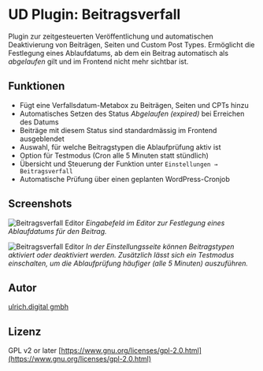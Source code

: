 # UD Plugin: Beitragsverfall 

Plugin zur zeitgesteuerten Veröffentlichung und automatischen Deaktivierung von Beiträgen, Seiten und Custom Post Types.
Ermöglicht die Festlegung eines Ablaufdatums, ab dem ein Beitrag automatisch als *abgelaufen* gilt und im Frontend nicht mehr sichtbar ist. 



## Funktionen

- Fügt eine Verfallsdatum-Metabox zu Beiträgen, Seiten und CPTs hinzu
- Automatisches Setzen des Status *Abgelaufen (expired)* bei Erreichen des Datums
- Beiträge mit diesem Status sind standardmässig im Frontend ausgeblendet
- Auswahl, für welche Beitragstypen die Ablaufprüfung aktiv ist
- Option für Testmodus (Cron alle 5 Minuten statt stündlich)
- Übersicht und Steuerung der Funktion unter `Einstellungen → Beitragsverfall`
- Automatische Prüfung über einen geplanten WordPress-Cronjob

## Screenshots

![Beitragsverfall Editor](./assets/beitragsverfall_editor.png)
*Eingabefeld im Editor zur Festlegung eines Ablaufdatums für den Beitrag.*

![Beitragsverfall Editor](./assets/settings.png)
*In der Einstellungsseite können Beitragstypen aktiviert oder deaktiviert werden. Zusätzlich lässt sich ein Testmodus einschalten, um die Ablaufprüfung häufiger (alle 5 Minuten) auszuführen.*


## Autor

[ulrich.digital gmbh](https://ulrich.digital)


## Lizenz

GPL v2 or later
[https://www.gnu.org/licenses/gpl-2.0.html](https://www.gnu.org/licenses/gpl-2.0.html)



<!--
Interne Verwendung:
Eingesetzt in den Projekten
- illgau.ch
- schule.illgau.ch
- bbzg.ch
-->
